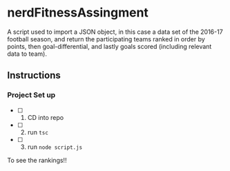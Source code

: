 # nerdFitnessAssingment

A script used to import a JSON object, in this case a data set of the 2016-17 football season, and return the participating teams ranked in order by points, then goal-differential, and lastly goals scored (including relevant data to team). 

## Instructions

### Project Set up

- [ ] 1. CD into repo

- [ ] 2. run `tsc`

- [ ] 3. run `node script.js`

To see the rankings!!
